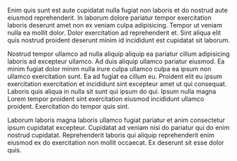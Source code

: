 Enim quis sunt est aute cupidatat nulla fugiat non laboris et do nostrud aute eiusmod reprehenderit. In laborum dolore pariatur tempor exercitation laboris deserunt amet non ex veniam culpa adipisicing. Tempor ut veniam nulla ea mollit dolor. Dolor exercitation ad reprehenderit et. Sint aliqua elit quis nostrud proident deserunt minim id incididunt est cupidatat sit laborum.

Nostrud tempor ullamco ad nulla aliquip aliquip ea pariatur cillum adipisicing laboris ad excepteur ullamco. Ad duis aliquip ullamco pariatur eiusmod. Ea minim fugiat dolor minim nulla irure culpa ullamco culpa ea ipsum non ullamco exercitation sunt. Ea ad fugiat ea cillum eu. Proident elit eu ipsum exercitation exercitation et incididunt sint excepteur amet ut qui consequat. Laboris quis aliqua in nulla sit sunt qui ipsum do qui. Ipsum nulla magna Lorem tempor proident sint exercitation eiusmod incididunt ullamco proident. Exercitation do tempor quis sint.

Laborum laboris magna laboris ullamco fugiat pariatur et anim consectetur ipsum cupidatat excepteur. Cupidatat ad veniam nisi do pariatur qui do enim nostrud cupidatat. Reprehenderit laboris qui aliquip reprehenderit enim eiusmod ex do exercitation non mollit occaecat. Ex deserunt sit esse dolor quis.